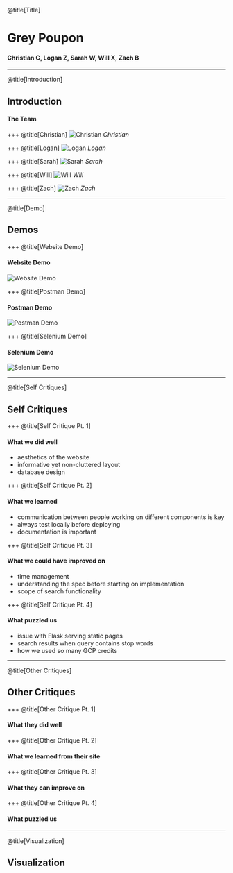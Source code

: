 @title[Title]
# Grey Poupon
#### Christian C, Logan Z, Sarah W, Will X, Zach B

---
@title[Introduction]
## Introduction
#### The Team

+++
@title[Christian]
![Christian](https://cjcarrollsite.files.wordpress.com/2017/09/7-copy2.jpg)
*Christian*

+++
@title[Logan]
![Logan](https://loganzartman.github.io/sweblog17/profile.jpg)
*Logan*

+++
@title[Sarah]
![Sarah](https://swesushi.files.wordpress.com/2017/01/img_7694.jpg?w=644&zoom=2")
*Sarah*

+++
@title[Will]
![Will](https://xillwu.files.wordpress.com/2017/01/12967276_10206096418031215_1083369949972101586_o.jpg)
*Will*

+++
@title[Zach]
![Zach](https://hodlandstress.files.wordpress.com/2017/09/cropped-headshot1.png)
*Zach*

---
@title[Demo]
## Demos

+++
@title[Website Demo]
#### Website Demo
![Website Demo](https://youtube.com/embed/eyZW7hbXPdI)

+++
@title[Postman Demo]
#### Postman Demo
![Postman Demo](https://youtube.com/embed/bC6hke2j6XE)

+++
@title[Selenium Demo]
#### Selenium Demo
![Selenium Demo]()

---
@title[Self Critiques]
## Self Critiques

+++
@title[Self Critique Pt. 1]
#### What we did well
* aesthetics of the website
* informative yet non-cluttered layout
* database design

+++
@title[Self Critique Pt. 2]
#### What we learned
* communication between people working on different components is key
* always test locally before deploying
* documentation is important

+++
@title[Self Critique Pt. 3]
#### What we could have improved on
* time management
* understanding the spec before starting on implementation
* scope of search functionality

+++
@title[Self Critique Pt. 4]
#### What puzzled us
* issue with Flask serving static pages
* search results when query contains stop words
* how we used so many GCP credits

---
@title[Other Critiques]
## Other Critiques

+++
@title[Other Critique Pt. 1]
#### What they did well

+++
@title[Other Critique Pt. 2]
#### What we learned from their site

+++
@title[Other Critique Pt. 3]
#### What they can improve on

+++
@title[Other Critique Pt. 4]
#### What puzzled us

---
@title[Visualization]
## Visualization

